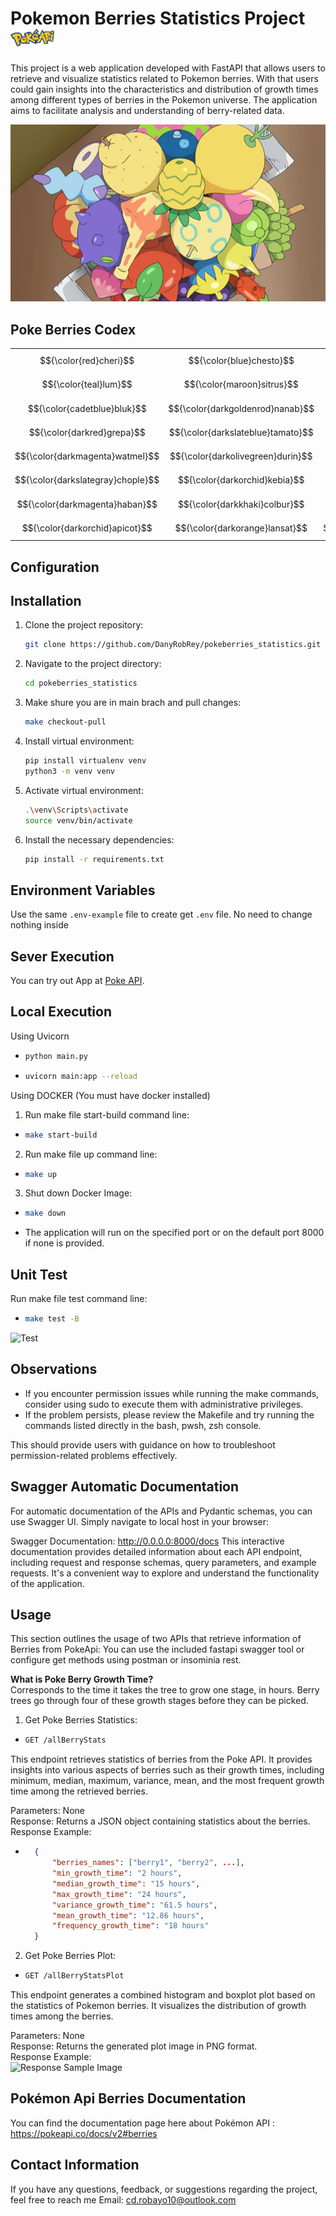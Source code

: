 # Pokemon Berries Statistics Project &nbsp; <img src="/images/pokeapi.png" alt="Poke API" width="70" height="28">

This project is a web application developed with FastAPI that allows users to retrieve and visualize statistics related to Pokemon berries. With that users could gain insights into the characteristics and distribution of growth times among different types of berries in the Pokemon universe. The application aims to facilitate analysis and understanding of berry-related data.

![Poke Berries](/images/poke_berries.png)


## Poke Berries Codex
|        |        |        |        |        |        |        |        |
|--------|--------|--------|--------|--------|--------|--------|--------|
| $${\color{red}cheri}$$    | $${\color{blue}chesto}$$   | $${\color{green}pecha}$$    | $${\color{orange}rawst}$$    | $${\color{purple}aspear}$$  | $${\color{yellow}leppa}$$    | $${\color{pink}oran}$$     | $${\color{brown}persim}$$   |
| $${\color{teal}lum}$$     | $${\color{maroon}sitrus}$$  | $${\color{navy}figy}$$      | $${\color{coral}wiki}$$     | $${\color{indigo}mago}$$    | $${\color{olive}aguav}$$    | $${\color{lime}iapapa}$$  | $${\color{gray}razz}$$     |
| $${\color{cadetblue}bluk}$$   | $${\color{darkgoldenrod}nanab}$$ | $${\color{darkorchid}wepear}$$ | $${\color{deeppink}pinap}$$ | $${\color{crimson}pomeg}$$ | $${\color{darkcyan}kelpsy}$$ | $${\color{chocolate}qualot}$$ | $${\color{darkseagreen}hondew}$$ |
| $${\color{darkred}grepa}$$  | $${\color{darkslateblue}tamato}$$ | $${\color{darkorange}cornn}$$ | $${\color{darkslategray}magost}$$ | $${\color{darkviolet}rabuta}$$ | $${\color{crimson}nomel}$$ | $${\color{darkblue}spelon}$$ | $${\color{darkgreen}pamtre}$$ |
| $${\color{darkmagenta}watmel}$$ | $${\color{darkolivegreen}durin}$$ | $${\color{darkkhaki}belue}$$ | $${\color{darkcyan}occa}$$ | $${\color{darkseagreen}passho}$$ | $${\color{darkgoldenrod}wacan}$$ | $${\color{darkslateblue}rindo}$$ | $${\color{darkred}yache}$$ |
| $${\color{darkslategray}chople}$$ | $${\color{darkorchid}kebia}$$ | $${\color{darkorange}shuca}$$ | $${\color{darkolivegreen}coba}$$ | $${\color{darkviolet}payapa}$$ | $${\color{crimson}tanga}$$ | $${\color{darkblue}charti}$$ | $${\color{darkgreen}kasib}$$ |
| $${\color{darkmagenta}haban}$$  | $${\color{darkkhaki}colbur}$$ | $${\color{darkcyan}babiri}$$ | $${\color{darkseagreen}chilan}$$ | $${\color{darkgoldenrod}liechi}$$ | $${\color{darkslateblue}ganlon}$$ | $${\color{darkred}salac}$$ | $${\color{darkslategray}petaya}$$ |
| $${\color{darkorchid}apicot}$$ | $${\color{darkorange}lansat}$$ | $${\color{darkolivegreen}starf}$$ | $${\color{darkviolet}enigma}$$ | $${\color{crimson}micle}$$ | $${\color{darkblue}custap}$$ | $${\color{darkgreen}jaboca}$$ | $${\color{darkmagenta}rowap}$$ |

## Configuration


## Installation

1. Clone the project repository:

   ```bash
   git clone https://github.com/DanyRobRey/pokeberries_statistics.git

2. Navigate to the project directory:

    ```bash
    cd pokeberries_statistics

3. Make shure you are in main brach and pull changes:

    ```bash
    make checkout-pull

3. Install virtual environment:

    ```bash
    pip install virtualenv venv
    python3 -m venv venv

4. Activate virtual environment:

    ```bash
    .\venv\Scripts\activate
    source venv/bin/activate 

5. Install the necessary dependencies:

    ```bash 
    pip install -r requirements.txt


## Environment Variables

Use the same `.env-example` file to create get `.env` file.
No need to change nothing inside

## Sever Execution

You can try out App at [Poke API](https://poke-berries-stats-b9b89f70f58b.herokuapp.com/).


## Local Execution

Using Uvicorn

- ```bash
  python main.py

- ```bash
  uvicorn main:app --reload

Using DOCKER (You must have docker installed)

1. Run make file start-build command line:
- ```bash
  make start-build

2. Run make file up command line:
- ```bash
  make up

3. Shut down Docker Image:
- ```bash
  make down
  
- The application will run on the specified port or on the default port 8000 if none is provided.


## Unit Test

Run make file test command line:
- ```bash
  make test -B

![Test](/images/test.png)

## Observations

- If you encounter permission issues while running the make commands, consider using sudo to execute them with administrative privileges.
- If the problem persists, please review the Makefile and try running the commands listed directly in the bash, pwsh, zsh console.

This should provide users with guidance on how to troubleshoot permission-related problems effectively.

## Swagger Automatic Documentation

For automatic documentation of the APIs and Pydantic schemas, you can use Swagger UI. Simply navigate to local host in your browser:

Swagger Documentation: http://0.0.0.0:8000/docs
This interactive documentation provides detailed information about each API endpoint, including request and response schemas, query parameters, and example requests. It's a convenient way to explore and understand the functionality of the application.

## Usage

This section outlines the usage of two APIs that retrieve information of Berries from PokeApi: You can use the included fastapi swagger tool or configure get methods using postman or insominia rest.

__What is Poke Berry Growth Time?__  
Corresponds to the time it takes the tree to grow one stage, in hours. Berry trees go through four of these growth stages before they can be picked.

1. Get Poke Berries Statistics:
- ```bash
  GET /allBerryStats 

This endpoint retrieves statistics of berries from the Poke API. It provides insights into various aspects of berries such as their growth times, including minimum, median, maximum, variance, mean, and the most frequent growth time among the retrieved berries.

Parameters: None  
Response: Returns a JSON object containing statistics about the berries.  
Response Example:  

- ```json
    {
        "berries_names": ["berry1", "berry2", ...],
        "min_growth_time": "2 hours",
        "median_growth_time": "15 hours",
        "max_growth_time": "24 hours",
        "variance_growth_time": "61.5 hours",
        "mean_growth_time": "12.86 hours",
        "frequency_growth_time": "18 hours"
    }

2. Get Poke Berries Plot:
- ```bash
  GET /allBerryStatsPlot

This endpoint generates a combined histogram and boxplot plot based on the statistics of Pokemon berries. It visualizes the distribution of growth times among the berries.

Parameters: None  
Response: Returns the generated plot image in PNG format.  
Response Example:  
![Response Sample Image](/images/plot_sample.png)


## Pokémon Api Berries Documentation

You can find the documentation page here about Pokémon API : https://pokeapi.co/docs/v2#berries

## Contact Information
If you have any questions, feedback, or suggestions regarding the project, feel free to reach me 
Email: cd.robayo10@outlook.com